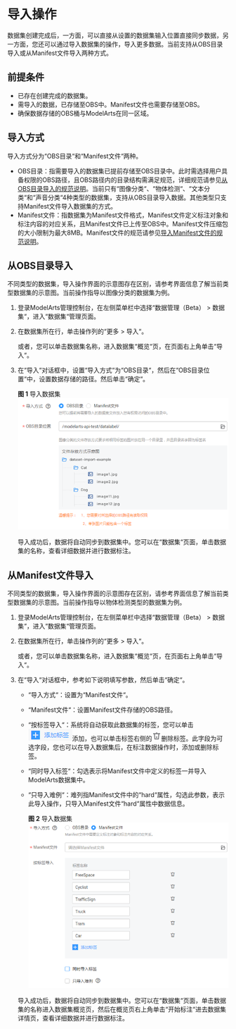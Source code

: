 # 导入操作<a name="modelarts_23_0006"></a>

数据集创建完成后，一方面，可以直接从设置的数据集输入位置直接同步数据，另一方面，您还可以通过导入数据集的操作，导入更多数据。当前支持从OBS目录导入或从Manifest文件导入两种方式。

## 前提条件<a name="section113381459132217"></a>

-   已存在创建完成的数据集。
-   需导入的数据，已存储至OBS中。Manifest文件也需要存储至OBS。
-   确保数据存储的OBS桶与ModelArts在同一区域。

## 导入方式<a name="section42814915296"></a>

导入方式分为“OBS目录“和“Manifest文件“两种。

-   OBS目录：指需要导入的数据集已提前存储至OBS目录中。此时需选择用户具备权限的OBS路径，且OBS路径内的目录结构需满足规范，详细规范请参见[从OBS目录导入的规范说明](从OBS目录导入的规范说明.md)。当前只有“图像分类“、“物体检测“、“文本分类“和“声音分类“4种类型的数据集，支持从OBS目录导入数据。其他类型只支持Manifest文件导入数据集的方式。
-   Manifest文件：指数据集为Manifest文件格式，Manifest文件定义标注对象和标注内容的对应关系，且Manifest文件已上传至OBS中。Manifest文件压缩包的大小限制为最大8MB。Manifest文件的规范请参见[导入Manifest文件的规范说明](导入Manifest文件的规范说明.md)。

## 从OBS目录导入<a name="section15579536132914"></a>

不同类型的数据集，导入操作界面的示意图存在区别，请参考界面信息了解当前类型数据集的示意图。当前操作指导以图像分类的数据集为例。

1.  登录ModelArts管理控制台，在左侧菜单栏中选择“数据管理（Beta） \> 数据集“，进入“数据集“管理页面。
2.  在数据集所在行，单击操作列的“更多 \> 导入“。

    或者，您可以单击数据集名称，进入数据集“概览“页，在页面右上角单击“导入“。

3.  在“导入“对话框中，设置“导入方式“为“OBS目录“，然后在“OBS目录位置“中，设置数据存储的路径。然后单击“确定“。

    **图 1**  导入数据集<a name="fig1760784972413"></a>  
    ![](figures/导入数据集.png "导入数据集")

    导入成功后，数据将自动同步到数据集中。您可以在“数据集“页面，单击数据集的名称，查看详细数据并进行数据标注。


## 从Manifest文件导入<a name="section3749204218167"></a>

不同类型的数据集，导入操作界面的示意图存在区别，请参考界面信息了解当前类型数据集的示意图。当前操作指导以物体检测类型的数据集为例。

1.  登录ModelArts管理控制台，在左侧菜单栏中选择“数据管理（Beta） \> 数据集“，进入“数据集“管理页面。
2.  在数据集所在行，单击操作列的“更多 \> 导入“。

    或者，您可以单击数据集名称，进入数据集“概览“页，在页面右上角单击“导入“。

3.  在“导入“对话框中，参考如下说明填写参数，然后单击“确定“。

    -   “导入方式“：设置为“Manifest文件“。
    -   “Manifest文件“：设置Manifest文件存储的OBS路径。
    -   “按标签导入“：系统将自动获取此数据集的标签，您可以单击![](figures/icon_27.png)添加，也可以单击标签右侧的![](figures/icon_19.png)删除标签。此字段为可选字段，您也可以在导入数据集后，在标注数据操作时，添加或删除标签。
    -   “同时导入标签“：勾选表示将Manifest文件中定义的标签一并导入ModelArts数据集中。
    -   “只导入难例“：难列指Manifest文件中的“hard“属性，勾选此参数，表示此导入操作，只导入Manifest文件“hard“属性中数据信息。

        **图 2**  导入数据集<a name="fig37827212819"></a>  
        ![](figures/导入数据集-12.png "导入数据集-12")

    导入成功后，数据将自动同步到数据集中。您可以在“数据集“页面，单击数据集的名称进入数据集概览页，然后在概览页右上角单击“开始标注“进去数据集详情页，查看详细数据并进行数据标注。



